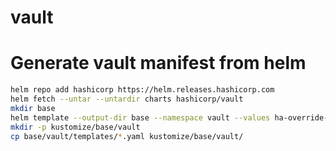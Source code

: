# vault

# Generate vault manifest from helm

```bash
helm repo add hashicorp https://helm.releases.hashicorp.com
helm fetch --untar --untardir charts hashicorp/vault
mkdir base
helm template --output-dir base --namespace vault --values ha-override-values.yaml vault charts/vault
mkdir -p kustomize/base/vault
cp base/vault/templates/*.yaml kustomize/base/vault/
```

